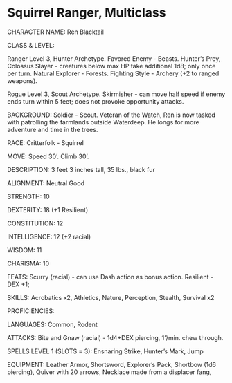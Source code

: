 # Squirrel Ranger, Multiclass
CHARACTER NAME: Ren Blacktail

CLASS & LEVEL: 

Ranger Level 3, Hunter Archetype. Favored Enemy - Beasts. Hunter’s Prey, Colossus Slayer - creatures below max HP take additional 1d8; only once per turn. Natural Explorer - Forests. Fighting Style - Archery (+2 to ranged weapons). 

Rogue Level 3, Scout Archetype. Skirmisher - can move half speed if enemy ends turn within 5 feet; does not provoke opportunity attacks.

BACKGROUND: Soldier - Scout. Veteran of the Watch, Ren is now tasked with patrolling the farmlands outside Waterdeep. He longs for more adventure and time in the trees. 

RACE: Critterfolk - Squirrel

MOVE: Speed 30’. Climb 30’.

DESCRIPTION: 3 feet 3 inches tall, 35 lbs., black fur

ALIGNMENT: Neutral Good

STRENGTH: 10

DEXTERITY: 18 (+1 Resilient)

CONSTITUTION: 12

INTELLIGENCE: 12 (+2 racial)

WISDOM: 11

CHARISMA: 10

FEATS: Scurry (racial) - can use Dash action as bonus action. Resilient - DEX +1; 

SKILLS: Acrobatics x2, Athletics, Nature, Perception, Stealth, Survival x2

PROFICIENCIES: 

LANGUAGES: Common, Rodent

ATTACKS: Bite and Gnaw (racial) - 1d4+DEX piercing, 1”/min. chew through.

SPELLS LEVEL 1 (SLOTS = 3): Ensnaring Strike, Hunter’s Mark, Jump

EQUIPMENT: Leather Armor, Shortsword, Explorer’s Pack, Shortbow (1d6 piercing), Quiver with 20 arrows, Necklace made from a displacer fang, 
